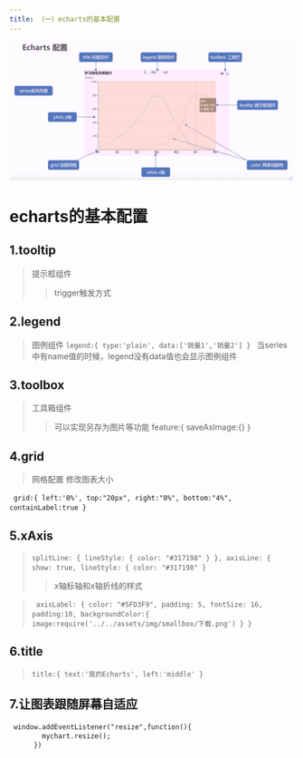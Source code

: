 ```yaml
---
title: （一）echarts的基本配置
---
```

![avatar](/assets/img/配置.png)
# echarts的基本配置

## 1.tooltip
> 提示框组件
> >trigger触发方式

## 2.legend
> 图例组件
> `legend:{
          type:'plain',
          data:['销量1','销量2']
        }
        `
> 当series中有name值的时候，legend没有data值也会显示图例组件

## 3.toolbox
> 工具箱组件
> >可以实现另存为图片等功能
> >feature:{
> >   saveAsImage:{}
> > }

## 4.grid
> 网格配置
> 修改图表大小
> 
` grid:{
          left:'0%',
          top:"20px",
          right:"0%",
          bottom:"4%",
          containLabel:true
        }`

## 5.xAxis
> `splitLine: {
            lineStyle: {
              color: "#317198"
            }
          },
          axisLine: {
            show: true,
            lineStyle: {
              color: "#317198"
            }`
> > x轴标轴和x轴折线的样式

> ` axisLabel: {
            color: "#5FD3F9",
            padding: 5,
            fontSize: 16,
            padding:10,
            backgroundColor:{
              image:require('../../assets/img/smallbox/下载.png')
            }
          }`

## 6.title
> `title:{
          text:'我的Echarts',
          left:'middle'
        }`

## 7.让图表跟随屏幕自适应
```markup
 window.addEventListener("resize",function(){
        mychart.resize();
      })
```